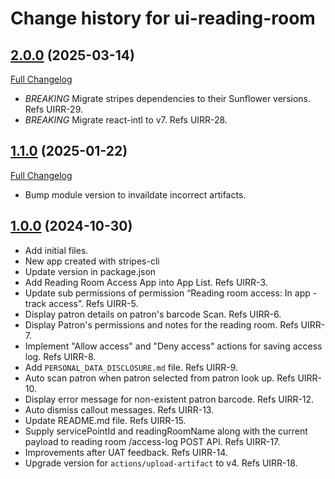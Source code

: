 # Change history for ui-reading-room

## [2.0.0](https://github.com/folio-org/ui-reading-room/tree/v2.0.0) (2025-03-14)
[Full Changelog](https://github.com/folio-org/ui-reading-room/compare/v1.1.0...v2.0.0)

* *BREAKING* Migrate stripes dependencies to their Sunflower versions. Refs UIRR-29.
* *BREAKING* Migrate react-intl to v7. Refs UIRR-28.

## [1.1.0](https://github.com/folio-org/ui-reading-room/tree/v1.1.0) (2025-01-22)
[Full Changelog](https://github.com/folio-org/ui-reading-room/compare/v1.0.0...v1.1.0)
* Bump module version to invaildate incorrect artifacts.

## [1.0.0](https://github.com/folio-org/ui-reading-room/tree/v1.0.0) (2024-10-30)

* Add initial files.
* New app created with stripes-cli
* Update version in package.json
* Add Reading Room Access App into App List. Refs UIRR-3.
* Update sub permissions of permission “Reading room access: In app - track access”. Refs UIRR-5.
* Display patron details on patron's barcode Scan. Refs UIRR-6.
* Display Patron's permissions and notes for the reading room. Refs UIRR-7.
* Implement "Allow access" and "Deny access" actions for saving access log. Refs UIRR-8.
* Add `PERSONAL_DATA_DISCLOSURE.md` file. Refs UIRR-9.
* Auto scan patron when patron selected from patron look up. Refs UIRR-10.
* Display error message for non-existent patron barcode. Refs UIRR-12.
* Auto dismiss callout messages. Refs UIRR-13.
* Update README.md file. Refs UIRR-15.
* Supply servicePointId and readingRoomName along with the current payload to reading room /access-log POST API. Refs UIRR-17.
* Improvements after UAT feedback. Refs UIRR-14.
* Upgrade version for `actions/upload-artifact` to v4. Refs UIRR-18.
